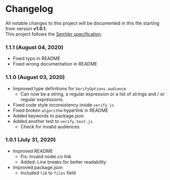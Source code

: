 # Changelog
All notable changes to this project will be documented in this file starting from version **v1.0.1**.
<br/>
This project follows the [SemVer specification](https://semver.org).

### 1.1.1 (August 04, 2020)
- Fixed typo in README
- Fixed wrong documentation in README

### 1.1.0 (August 03, 2020)
- Improved type definitions for `VerifyOptions.audience`
    - Can now be a string, a regular expression or a list of strings and / or regular expressions.
- Fixed code style inconsistency inside `verify.js`
- Fixed broken `algorithm` hyperlink in README
- Added keywords to package.json
- Added another test to `verify.test.js`
    - Check for invalid audiences

### 1.0.1 (July 31, 2020)
- Improved README
    - Fix: Invalid nodei.co link
    - Added: Line breaks for better readability
- Improved package.json
    - Included `lib` to `files` field
